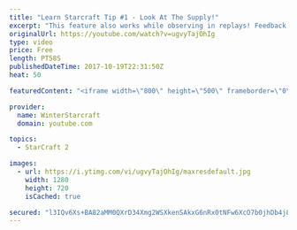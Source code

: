 ```yaml
---
title: "Learn Starcraft Tip #1 - Look At The Supply!"
excerpt: "This feature also works while observing in replays! Feedback and tip suggestions are appreciated :)"
originalUrl: https://youtube.com/watch?v=ugvyTajOhIg
type: video
price: Free
length: PT58S
publishedDateTime: 2017-10-19T22:31:50Z
heat: 50

featuredContent: "<iframe width=\"800\" height=\"500\" frameborder=\"0\" src=\"https://www.youtube.com/embed/ugvyTajOhIg\" allow=\"accelerometer; autoplay; encrypted-media; gyroscope; picture-in-picture\" allowfullscreen></iframe>"

provider:
  name: WinterStarcraft
  domain: youtube.com

topics:
  - StarCraft 2

images:
  - url: https://i.ytimg.com/vi/ugvyTajOhIg/maxresdefault.jpg
    width: 1280
    height: 720
    isCached: true

secured: "l3IQv6Xs+BA82aMM0QXrD34Xmg2WSXkenSAkxG6nRx0tNFw6XcO7b0jhDb4j8gVLBoj+nBnN1TtZ2qYrEiuYHZTQ7SJZBV50sd2/87pDTofhOMSvJOE8MeTn4WmMhoLuv448JCSmVRXmaFkxVUFSpy3dt4DGoNH7ZVhiAHB73FOc+SLhqedsXdHYWECVb/nyVHg+NyoIJdlAUid+v+MjYTjNDXu2KfrdIXI45REY+4NSaz9jD9AEk6P4IS+mjKuZBKnUhsgf+rk3nI4LyS0JUyrfF+Sx+nfnD7tFyPgF82jHf/qd02Hi1+3c+I6kdZvK/Kv+6jAOa4gY99LFTSSdUM6X0u3ybDj4UNbyf2md1m9U4f9kl59EWBcZUtd2C5D6qdYCp1PMCDSbFgs0mU1zVox6PQYM0oyIWoxPEfQQb9o=;3KCL86xV/UYETF2xJNKC5w=="
---
```


